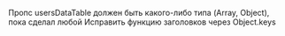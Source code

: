 Пропс usersDataTable должен быть какого-либо типа (Array, Object), пока сделал любой
Исправить функцию заголовков через Object.keys